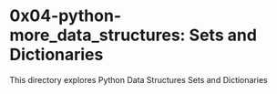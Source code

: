 <h1>0x04-python-more_data_structures: Sets and Dictionaries</h1>
<p>This directory explores Python Data Structures Sets and Dictionaries </p>